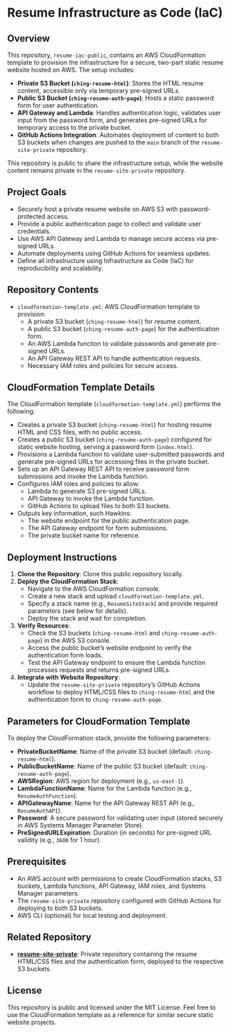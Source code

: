 # Resume Infrastructure as Code (IaC)

## Overview
This repository, `resume-iac-public`, contains an AWS CloudFormation template to provision the infrastructure for a secure, two-part static resume website hosted on AWS. The setup includes:

- **Private S3 Bucket (`ching-resume-html`)**: Stores the HTML resume content, accessible only via temporary pre-signed URLs.
- **Public S3 Bucket (`ching-resume-auth-page`)**: Hosts a static password form for user authentication.
- **API Gateway and Lambda**: Handles authentication logic, validates user input from the password form, and generates pre-signed URLs for temporary access to the private bucket.
- **GitHub Actions Integration**: Automates deployment of content to both S3 buckets when changes are pushed to the `main` branch of the `resume-site-private` repository.

This repository is public to share the infrastructure setup, while the website content remains private in the `resume-site-private` repository.

## Project Goals
- Securely host a private resume website on AWS S3 with password-protected access.
- Provide a public authentication page to collect and validate user credentials.
- Use AWS API Gateway and Lambda to manage secure access via pre-signed URLs.
- Automate deployments using GitHub Actions for seamless updates.
- Define all infrastructure using Infrastructure as Code (IaC) for reproducibility and scalability.

## Repository Contents
- `cloudformation-template.yml`: AWS CloudFormation template to provision:
  - A private S3 bucket (`ching-resume-html`) for resume content.
  - A public S3 bucket (`ching-resume-auth-page`) for the authentication form.
  - An AWS Lambda function to validate passwords and generate pre-signed URLs.
  - An API Gateway REST API to handle authentication requests.
  - Necessary IAM roles and policies for secure access.

## CloudFormation Template Details
The CloudFormation template (`cloudformation-template.yml`) performs the following:
- Creates a private S3 bucket (`ching-resume-html`) for hosting resume HTML and CSS files, with no public access.
- Creates a public S3 bucket (`ching-resume-auth-page`) configured for static website hosting, serving a password form (`index.html`).
- Provisions a Lambda function to validate user-submitted passwords and generate pre-signed URLs for accessing files in the private bucket.
- Sets up an API Gateway REST API to receive password form submissions and invoke the Lambda function.
- Configures IAM roles and policies to allow:
  - Lambda to generate S3 pre-signed URLs.
  - API Gateway to invoke the Lambda function.
  - GitHub Actions to upload files to both S3 buckets.
- Outputs key information, such Hawkins:
  - The website endpoint for the public authentication page.
  - The API Gateway endpoint for form submissions.
  - The private bucket name for reference.

## Deployment Instructions
1. **Clone the Repository**: Clone this public repository locally.
2. **Deploy the CloudFormation Stack**:
   - Navigate to the AWS CloudFormation console.
   - Create a new stack and upload `cloudformation-template.yml`.
   - Specify a stack name (e.g., `ResumeSiteStack`) and provide required parameters (see below for details).
   - Deploy the stack and wait for completion.
3. **Verify Resources**:
   - Check the S3 buckets (`ching-resume-html` and `ching-resume-auth-page`) in the AWS S3 console.
   - Access the public bucket’s website endpoint to verify the authentication form loads.
   - Test the API Gateway endpoint to ensure the Lambda function processes requests and returns pre-signed URLs.
4. **Integrate with Website Repository**:
   - Update the `resume-site-private` repository’s GitHub Actions workflow to deploy HTML/CSS files to `ching-resume-html` and the authentication form to `ching-resume-auth-page`.

## Parameters for CloudFormation Template
To deploy the CloudFormation stack, provide the following parameters:
- **PrivateBucketName**: Name of the private S3 bucket (default: `ching-resume-html`).
- **PublicBucketName**: Name of the public S3 bucket (default: `ching-resume-auth-page`).
- **AWSRegion**: AWS region for deployment (e.g., `us-east-1`).
- **LambdaFunctionName**: Name for the Lambda function (e.g., `ResumeAuthFunction`).
- **APIGatewayName**: Name for the API Gateway REST API (e.g., `ResumeAuthAPI`).
- **Password**: A secure password for validating user input (stored securely in AWS Systems Manager Parameter Store).
- **PreSignedURLExpiration**: Duration (in seconds) for pre-signed URL validity (e.g., `3600` for 1 hour).

## Prerequisites
- An AWS account with permissions to create CloudFormation stacks, S3 buckets, Lambda functions, API Gateway, IAM roles, and Systems Manager parameters.
- The `resume-site-private` repository configured with GitHub Actions for deploying to both S3 buckets.
- AWS CLI (optional) for local testing and deployment.

## Related Repository
- **[resume-site-private](https://github.com/your-username/resume-site-private)**: Private repository containing the resume HTML/CSS files and the authentication form, deployed to the respective S3 buckets.

## License
This repository is public and licensed under the MIT License. Feel free to use the CloudFormation template as a reference for similar secure static website projects.
